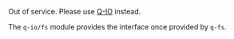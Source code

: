 
Out of service. Please use [Q-IO][] instead.

[Q-IO]: https://github.com/kriskowal/q-io

The `q-io/fs` module provides the interface once provided by `q-fs`.

